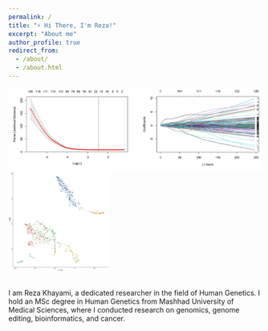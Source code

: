 ```yaml
---
permalink: /
title: "⚡ Hi There, I'm Reza!"
excerpt: "About me"
author_profile: true
redirect_from: 
  - /about/
  - /about.html
---
```


<p float="left">
  <img src="/images/Fig1-01-01.jpg" alt="DNA" width="550px">
<img src="/images/umap_AUC.jpg" alt="DNA" width="200px">
</p>




<br> I am Reza Khayami, a dedicated researcher in the field of Human Genetics. I hold an MSc degree in Human Genetics from Mashhad University of Medical Sciences, where I conducted research on genomics, genome editing, bioinformatics, and cancer.


